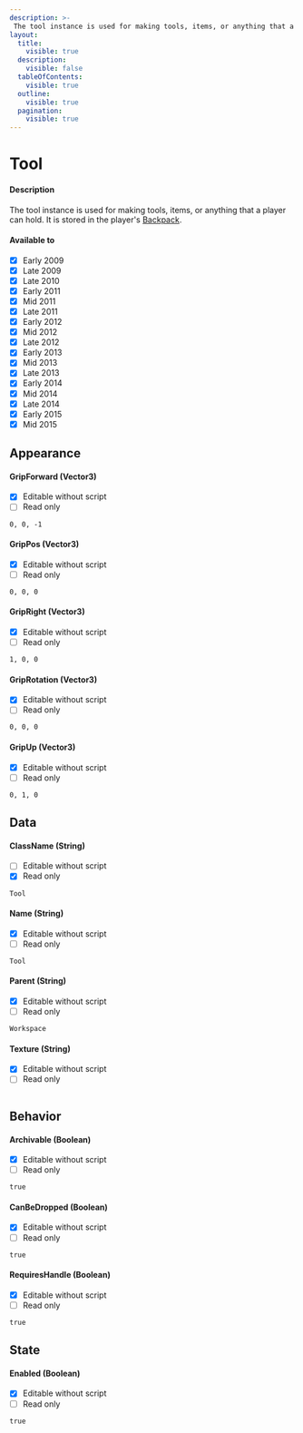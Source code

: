 ```yaml
---
description: >-
 The tool instance is used for making tools, items, or anything that a player can hold. It is stored in the player's backpack.
layout:
  title:
    visible: true
  description:
    visible: false
  tableOfContents:
    visible: true
  outline:
    visible: true
  pagination:
    visible: true
---
```


# Tool

#### Description

The tool instance is used for making tools, items, or anything that a player can hold. It is stored in the player's [Backpack](backpack.md).

#### Available to

* [x] Early 2009
* [x] Late 2009
* [x] Late 2010
* [x] Early 2011
* [x] Mid 2011
* [x] Late 2011
* [x] Early 2012
* [x] Mid 2012
* [x] Late 2012
* [x] Early 2013
* [x] Mid 2013
* [x] Late 2013
* [x] Early 2014
* [x] Mid 2014
* [x] Late 2014
* [x] Early 2015
* [x] Mid 2015

## Appearance

#### GripForward (Vector3)

* [x] Editable without script
* [ ] Read only

```
0, 0, -1
```

#### GripPos (Vector3)

* [x] Editable without script
* [ ] Read only

```
0, 0, 0
```

#### GripRight (Vector3)

* [x] Editable without script
* [ ] Read only

```
1, 0, 0
```

#### GripRotation (Vector3)

* [x] Editable without script
* [ ] Read only

```
0, 0, 0
```

#### GripUp (Vector3)

* [x] Editable without script
* [ ] Read only

```
0, 1, 0
```

## Data

#### ClassName (String)

* [ ] Editable without script
* [x] Read only

```
Tool
```

#### Name (String)

* [x] Editable without script
* [ ] Read only

```
Tool
```

#### Parent (String)

* [x] Editable without script
* [ ] Read only

```
Workspace
```

#### Texture (String)

* [x] Editable without script
* [ ] Read only

```

```

## Behavior

#### Archivable (Boolean)

* [x] Editable without script
* [ ] Read only

```
true
```

#### CanBeDropped (Boolean)

* [x] Editable without script
* [ ] Read only

```
true
```

#### RequiresHandle (Boolean)

* [x] Editable without script
* [ ] Read only

```
true
```

## State

#### Enabled (Boolean)

* [x] Editable without script
* [ ] Read only

```
true
```
